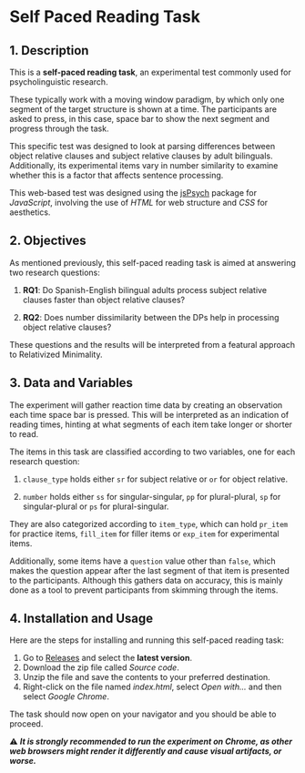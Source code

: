 # Self Paced Reading Task

## 1. Description

This is a **self-paced reading task**, an experimental test commonly used for psycholinguistic research.

These typically work with a moving window paradigm, by which only one segment of the target structure is shown at a time. The participants are asked to press, in this case, space bar to show the next segment and progress through the task.

This specific test was designed to look at parsing differences between object relative clauses and subject relative clauses by adult bilinguals. Additionally, its experimental items vary in number similarity to examine whether this is a factor that affects sentence processing.

This web-based test was designed using the [jsPsych](https://www.jspsych.org/latest/) package for _JavaScript_, involving the use of _HTML_ for web structure and _CSS_ for aesthetics.

## 2. Objectives

As mentioned previously, this self-paced reading task is aimed at answering two research questions:

1. **RQ1**: Do Spanish-English bilingual adults process subject relative clauses faster than object relative clauses?

2. **RQ2**: Does number dissimilarity between the DPs help in processing object relative clauses?

These questions and the results will be interpreted from a featural approach to Relativized Minimality.

## 3. Data and Variables

The experiment will gather reaction time data by creating an observation each time space bar is pressed. This will be interpreted as an indication of reading times, hinting at what segments of each item take longer or shorter to read.

The items in this task are classified according to two variables, one for each research question:

1. `clause_type` holds either `sr` for subject relative or `or` for object relative.

2. `number` holds either `ss` for singular-singular, `pp` for plural-plural, `sp` for singular-plural or `ps` for plural-singular.

They are also categorized according to `item_type`, which can hold `pr_item` for practice items, `fill_item` for filler items or `exp_item` for experimental items.

Additionally, some items have a `question` value other than `false`, which makes the question appear after the last segment of that item is presented to the participants. Although this gathers data on accuracy, this is mainly done as a tool to prevent participants from skimming through the items.

## 4. Installation and Usage

Here are the steps for installing and running this self-paced reading task:

1. Go to [Releases](https://github.com/Vieju17/SelfPaced_Reading_Task/releases) and select the **latest version**.
2. Download the zip file called _Source code_.
3. Unzip the file and save the contents to your preferred destination.
4. Right-click on the file named _index.html_, select _Open with..._ and then select _Google Chrome_.

The task should now open on your navigator and you should be able to proceed.

⚠️ **_It is strongly recommended to run the experiment on Chrome, as other web browsers might render it differently and cause visual artifacts, or worse._**
